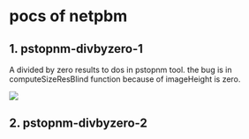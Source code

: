 pocs of netpbm 
========================

## 1. pstopnm-divbyzero-1

A divided by zero results to dos in pstopnm tool. 
the bug is in computeSizeResBlind function because of imageHeight is zero. 

![](./images/pstopng-divbyzero-1.png)


## 2. pstopnm-divbyzero-2



